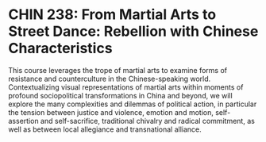 # CHIN 238: From Martial Arts to Street Dance: Rebellion with Chinese Characteristics

This course leverages the trope of martial arts to examine forms of resistance and counterculture in the Chinese-speaking world. Contextualizing visual representations of martial arts within moments of profound sociopolitical transformations in China and beyond, we will explore the many complexities and dilemmas of political action, in particular the tension between justice and violence, emotion and motion, self-assertion and self-sacrifice, traditional chivalry and radical commitment, as well as between local allegiance and transnational alliance.